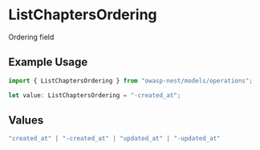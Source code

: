 # ListChaptersOrdering

Ordering field

## Example Usage

```typescript
import { ListChaptersOrdering } from "owasp-nest/models/operations";

let value: ListChaptersOrdering = "-created_at";
```

## Values

```typescript
"created_at" | "-created_at" | "updated_at" | "-updated_at"
```